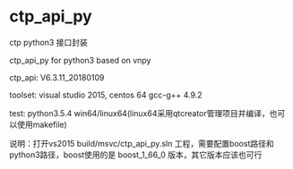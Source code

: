 # ctp_api_py
ctp python3 接口封装

ctp_api_py for python3 based on vnpy

ctp_api: V6.3.11_20180109

toolset: visual studio 2015, centos 64 gcc-g++ 4.9.2 

test: python3.5.4 win64/linux64(linux64采用qtcreator管理项目并编译，也可以使用makefile)

说明：打开vs2015 build/msvc/ctp_api_py.sln 工程，需要配置boost路径和python3路径，boost使用的是 boost_1_66_0 版本，其它版本应该也可行
